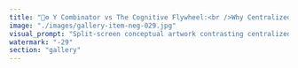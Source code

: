 ```yaml
---
title: "🧠⚙️ Y Combinator vs The Cognitive Flywheel:<br />Why Centralized Direction Fails Where Mesh Intelligence Thrives<br /><br />Y Combinator, like every centralized venture, tries to give directions to the periphery from the head. It obviously doesn't scale well—that's why you have so many dumbos in SF.<br /><br />What you need instead is to rely on the integrated 3-body problem machine every brain has.<br /><br />ETH + Eigen does this remarkably well by maintaining a transparent and permissionless evolutive map of everything from every point of view.<br /><br />The Cognitive Flywheel:<br />🔄 Buying ETH + Eigen connects you to the mesh<br />🔄 Allows your brain to map reality faster<br />🔄 Lets you see what you can help achieve better<br />🔄 What you achieve adds to the value of ETH and EIGEN<br />🔄 This creates a positive cognitive flywheel<br /><br />Centralized Systems (Y Combinator):<br />🏢 Head tries to direct periphery<br />🏢 Information bottlenecks at the center<br />🏢 Local intelligence gets wasted<br />🏢 Scaling problems create dysfunction<br />🏢 Results: cognitive poverty in abundance<br /><br />Mesh Systems (ETH + Eigen):<br />🕸️ Every node contributes to global intelligence<br />🕸️ Transparent, permissionless coordination<br />🕸️ Local success enhances network value<br />🕸️ Scales through distributed cognition<br />🕸️ Results: collective intelligence amplification<br /><br />The future belongs to systems that enhance rather than replace human intelligence.<br /><br />Stop looking to SF for directions. Connect to the mesh.<br /><br /><br />#CognitiveFlywheel #YCombinator #ETHEigen #MeshIntelligence #DistributedCognition #ThreeBodyProblem #DecentralizedDirection #SFProblems #PermissionlessEvolution"
image: "./images/gallery-item-neg-029.jpg"
visual_prompt: "Split-screen conceptual artwork contrasting centralized vs distributed intelligence. Left side shows a corporate boardroom with Y Combinator-style executives pointing from a central table toward confused entrepreneurs on the periphery, with information flowing in rigid hierarchical arrows and bottlenecks creating chaos. Right side shows a beautiful neural mesh network where diverse brains are connected by flowing ETH and Eigen symbols, each node glowing with intelligence and contributing to a transparent, evolving map of reality. The mesh side shows the 3-body problem visualized as elegant orbital patterns within each brain node. Color contrast: left side in corporate grays and frustrated reds, right side in vibrant blues, greens, and golds representing the positive cognitive flywheel. Background shows SF skyline fading on the left, infinite possibility space on the right."
watermark: "-29"
section: "gallery"
---
```


